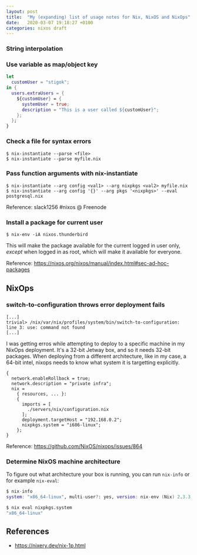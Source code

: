 ```yaml
---
layout: post
title:  "My (expanding) list of usage notes for Nix, NixOS and NixOps"
date:   2020-03-07 19:18:27 +0100
categories: nixos draft
---
```


### String interpolation
### Use variable as map/object key

```nix
let
  customUser = "stigok";
in {
  users.extraUsers = {
    ${customUser} = {
      systemUser = true;
      description = "This is a user called ${customUser}";
    };
  };
}
```

### Check a file for syntax errors

```shell
$ nix-instantiate --parse <file>
$ nix-instantiate --parse myfile.nix
```

### Pass function arguments with nix-instantiate

```shell
$ nix-instantiate --arg config <val1> --arg nixpkgs <val2> myfile.nix
$ nix-instantiate --arg config '{}' --arg pkgs '<nixpkgs>' --eval postgresql.nix
```

Reference: slack1256 #nixos @ Freenode

### Install a package for current user

```
$ nix-env -iA nixos.thunderbird
```

This will make the package available for the current logged in user only, *except*
when logged in as root, which will make it available for everyone.

Reference: https://nixos.org/nixos/manual/index.html#sec-ad-hoc-packages

## NixOps

### switch-to-configuration throws error deployment fails

```
[...]
trivial> /nix/var/nix/profiles/system/bin/switch-to-configuration: line 3: use: command not found
[...]
```

I was getting erros while attempting to deploy to a specific machine in my
NixOps deployment. It's a 32-bit Jetway box, and so it needs 32-bit packages.
When deploying from a different architecture, like in my case, a 64-bit intel,
nixops needs to know what system it is targetting explicitly.

```
{
  network.enableRollback = true;
  network.description = "private infra";
  nix =
    { resources, ... }:
    {
      imports = [
        ./servers/nix/configuration.nix
      ];
      deployment.targetHost = "192.168.0.2";
      nixpkgs.system = "i686-linux";
    };
}
```

Reference: <https://github.com/NixOS/nixops/issues/864>

### Determine NixOS machine architecture

To figure out what architecture your box is running, you can run `nix-info` or
for example `nix-eval`:

```nix
$ nix-info
system: "x86_64-linux", multi-user?: yes, version: nix-env (Nix) 2.3.3, channels(username): "", channels(root): "nixos-19.09.2213.71c6a1c4a83", nixpkgs: /nix/var/nix/profiles/per-user/root/channels/nixos

$ nix eval nixpkgs.system
"x86_64-linux"
```

## References

- <https://nixery.dev/nix-1p.html>
